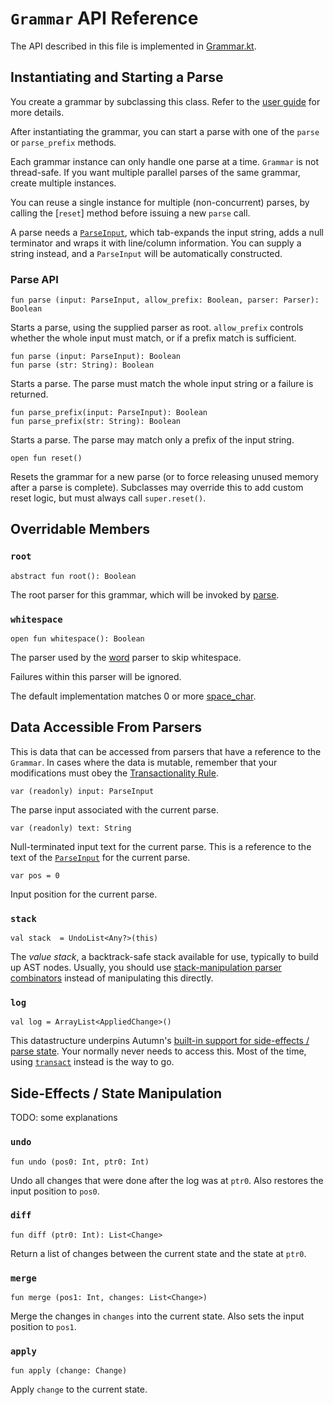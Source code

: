 # `Grammar` API Reference

The API described in this file is implemented in [Grammar.kt].

[Grammar.kt]: /src/norswap/autumn/Grammar.kt

## Instantiating and Starting a Parse

You create a grammar by subclassing this class. 
Refer to the [user guide] for more details.

[User Guide]: ../guide/README.md

After instantiating the grammar, you can start a parse with one of the `parse` or `parse_prefix`
methods.

Each grammar instance can only handle one parse at a time. `Grammar` is not
thread-safe. If you want multiple parallel parses of the same grammar, create multiple instances.

You can reuse a single instance for multiple (non-concurrent) parses, by calling the [`reset`]
method before issuing a new `parse` call.

A parse needs a [`ParseInput`], which tab-expands the input string, adds a null terminator and wraps
it with line/column information. You can supply a string instead, and a `ParseInput` will be
automatically constructed.

[`ParseInput`]: parse-input.md
    
### Parse API
    
    fun parse (input: ParseInput, allow_prefix: Boolean, parser: Parser): Boolean
    
Starts a parse, using the supplied parser as root. `allow_prefix` controls whether the whole input
must match, or if a prefix match is sufficient.

    fun parse (input: ParseInput): Boolean
    fun parse (str: String): Boolean
    
Starts a parse. The parse must match the whole input string or a failure is returned.
    
    fun parse_prefix(input: ParseInput): Boolean
    fun parse_prefix(str: String): Boolean

Starts a parse. The parse may match only a prefix of the input string.

    open fun reset()
    
Resets the grammar for a new parse (or to force releasing unused memory after a parse is complete).
Subclasses may override this to add custom reset logic, but must always call `super.reset()`.

## Overridable Members

### `root`

    abstract fun root(): Boolean

The root parser for this grammar, which will be invoked by [parse].

[parse]: #parse-api

### `whitespace`

    open fun whitespace(): Boolean
    
The parser used by the [word] parser to skip whitespace.

Failures within this parser will be ignored.

The default implementation matches 0 or more [space_char].

[word]: parsers/chars.md#word-string
[space_char]: parsers/chars.md#space_char

## Data Accessible From Parsers

This is data that can be accessed from parsers that have a reference to the `Grammar`.
In cases where the data is mutable, remember that your modifications must obey the
[Transactionality Rule].

[Transactionality Rule]: ../guide/transactionality.md

    var (readonly) input: ParseInput
    
The parse input associated with the current parse.

    var (readonly) text: String
    
Null-terminated input text for the current parse. This is a reference to the text of the
[`ParseInput`] for the current parse.

    var pos = 0
    
Input position for the current parse.

### `stack`

    val stack  = UndoList<Any?>(this)

The *value stack*, a backtrack-safe stack available for use, typically to build up AST nodes.
Usually, you should use [stack-manipulation parser combinators][stack] instead of manipulating
this directly.

[stack]: parsers/stack.md

### `log`

    val log = ArrayList<AppliedChange>()
    
This datastructure underpins Autumn's [built-in support for side-effects / parse state][side].
Your normally never needs to access this. Most of the time, using [`transact`] instead is the way
to go.

[side]: ../guide/side-effects.md
[`transact`]: parsers/misc.md#transact

## Side-Effects / State Manipulation

TODO: some explanations

### `undo`

    fun undo (pos0: Int, ptr0: Int)

Undo all changes that were done after the log was at `ptr0`.
Also restores the input position to `pos0`.

### `diff`

    fun diff (ptr0: Int): List<Change>

Return a list of changes between the current state and the state at `ptr0`.

### `merge`

    fun merge (pos1: Int, changes: List<Change>)

Merge the changes in `changes` into the current state.
Also sets the input position to `pos1`.

### `apply`

    fun apply (change: Change)

Apply `change` to the current state.

    